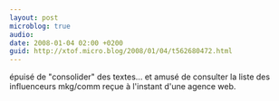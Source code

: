 ```yaml
---
layout: post
microblog: true
audio: 
date: 2008-01-04 02:00 +0200
guid: http://xtof.micro.blog/2008/01/04/t562680472.html
---
```

épuisé de "consolider" des textes... et amusé de consulter la liste des influenceurs mkg/comm reçue à l'instant d'une agence web.
